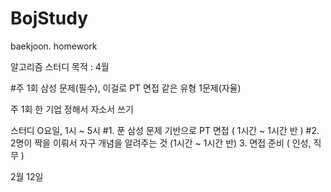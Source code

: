 # BojStudy
baekjoon. homework


알고리즘 스터디 목적 : 4월

#주 1회 삼성 문제(필수), 이걸로 PT 면접 
같은 유형 1문제(자율)

주 1회 한 기업 정해서 자소서 쓰기 

스터디 O요일, 1시 ~ 5시
#1. 푼 삼성 문제 기반으로 PT 면접 ( 1시간 ~ 1시간 반 ) 
#2. 2명이 짝을 이뤄서 자구 개념을 알려주는 것 (1시간 ~ 1시간 반)
3. 면접 준비 ( 인성, 직무 ) 

2월 12일 



